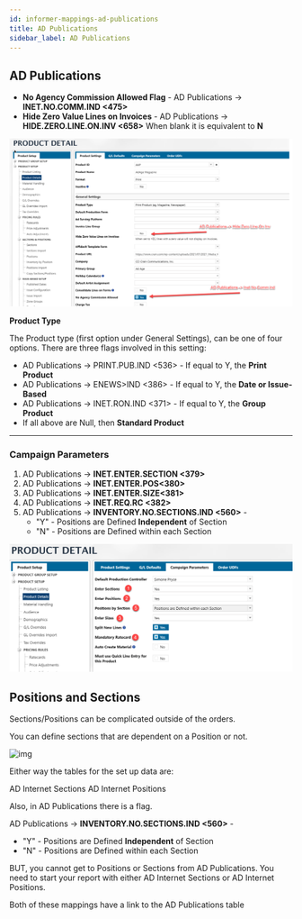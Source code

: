 ```yaml
---
id: informer-mappings-ad-publications
title: AD Publications
sidebar_label: AD Publications
---
```


## AD Publications

- **No Agency Commission Allowed Flag** - AD Publications -> **INET.NO.COMM.IND <475>**
- **Hide Zero Value Lines on Invoices** - AD Publications -> **HIDE.ZERO.LINE.ON.INV <658>** When blank it is equivalent to **N**

![img](images/informer_basics_ad_publications_indicators-001.png)

**Product Type**

The Product type (first option under General Settings), can be one of four options.  There are three flags involved in this setting:

- AD Publications -> PRINT.PUB.IND <536> - If equal to Y, the **Print Product**
- AD Publications -> ENEWS>IND <386> - If equal to Y, the **Date or Issue-Based**
- AD Publications -> INET.RON.IND <371> - If equal to Y, the **Group Product**
- If all above are Null, then **Standard Product**

---

### Campaign Parameters

1. AD Publications -> **INET.ENTER.SECTION <379>**
2. AD Publications -> **INET.ENTER.POS<380>**
3. AD Publications -> **INET.ENTER.SIZE<381>**
4. AD Publications -> **INET.REQ.RC <382>**
5. AD Publications -> **INVENTORY.NO.SECTIONS.IND <560>** - 
   - "Y" - Positions are Defined **Independent** of Section
   - "N" - Positions are Defined within each Section

![image-20220914145718853](images/informer_basics_ad_publications_indicators-002.png)

## Positions and Sections

Sections/Positions can be complicated outside of the orders.

 You can define sections that are dependent on a Position or not.

![img](file:///C:/Users/Markm.000/AppData/Local/Temp/msohtmlclip1/01/clip_image002.jpg)

 Either way the tables for the set up data are:

 AD Internet Sections
AD Internet Positions

 Also, in AD Publications there is a flag.

AD Publications -> **INVENTORY.NO.SECTIONS.IND <560>** - 

- "Y" - Positions are Defined **Independent** of Section
- "N" - Positions are Defined within each Section

BUT, you cannot get to Positions or Sections from AD Publications. You need to start your report with either AD Internet Sections or AD Internet Positions.

Both of these mappings have a link to the AD Publications table
